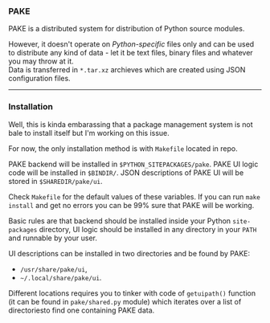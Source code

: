 ### PAKE 

PAKE is a distributed system for distribution of Python source modules.

However, it doesn't operate on *Python-specific* files only and can be used to distribute any kind of
data - let it be text files, binary files and whatever you may throw at it.  
Data is transferred in `*.tar.xz` archieves which are created using JSON configuration files. 

----

### Installation

Well, this is kinda embarassing that a package management system is not bale to install itself but
I'm working on this issue.

For now, the only installation method is with `Makefile` located in repo.

PAKE backend will be installed in `$PYTHON_SITEPACKAGES/pake`.
PAKE UI logic code will be installed in `$BINDIR/`.
JSON descriptions of PAKE UI will be stored in `$SHAREDIR/pake/ui`.

Check `Makefile` for the default values of these variables.
If you can run `make install` and get no errors you can be 99% sure that PAKE will be working.


Basic rules are that backend should be installed inside your Python `site-packages` directory,
UI logic should be installed in any directory in your `PATH` and runnable by your user.

UI descriptions can be installed in two directories and be found by PAKE:

* `/usr/share/pake/ui`,
* `~/.local/share/pake/ui`.

Different locations requires you to tinker with code of `getuipath()` function (it can be found in `pake/shared.py` module)
which iterates over a list of directoriesto find one containing PAKE data.
